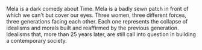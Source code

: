 Mela is a dark comedy about Time.
Mela is a badly sewn patch in front of which we can't but cover our eyes.
Three women, three different forces, three generations facing each other.
Each one represents the collapse of idealisms and morals built 
and reaffirmed by the previous generation. Idealisms that, more than 25 years later, 
are still call into question in building a contemporary society.
